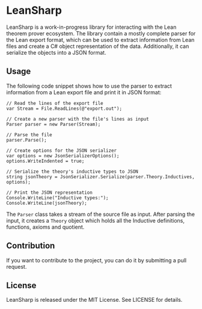 # LeanSharp

LeanSharp is a work-in-progress library for interacting with the Lean theorem prover ecosystem. The library contain a mostly complete parser for the Lean export format, which can be used to extract information from Lean files and create a C# object representation of the data. Additionally, it can serialize the objects into a JSON format.

## Usage
The following code snippet shows how to use the parser to extract information from a Lean export file and print it in JSON format:
```
// Read the lines of the export file
var Stream = File.ReadLines(@"export.out");

// Create a new parser with the file's lines as input
Parser parser = new Parser(Stream);

// Parse the file
parser.Parse();

// Create options for the JSON serializer
var options = new JsonSerializerOptions();
options.WriteIndented = true;

// Serialize the theory's inductive types to JSON
string jsonTheory = JsonSerializer.Serialize(parser.Theory.Inductives, options);

// Print the JSON representation
Console.WriteLine("Inductive types:");
Console.WriteLine(jsonTheory);
```
The `Parser` class takes a stream of the source file as input. After parsing the input, it creates a `Theory` object which holds all the Inductive definitions, functions, axioms and quotient.

## Contribution

If you want to contribute to the project, you can do it by submitting a pull request.

## License

LeanSharp is released under the MIT License. See LICENSE for details.
